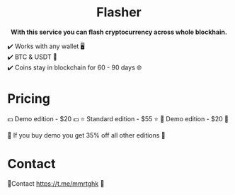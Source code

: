 

<h1 align="center">Flasher</h1>



<p align="center">
  <b>With this service you can flash cryptocurrency across whole blockhain.</b>
</p>

✔️ Works with any wallet 🖥 <br>
✔️ BTC & USDT 💸 <br>
✔️ Coins stay in blockchain for 60 - 90 days 🌐

# Pricing

💵 Demo edition - $20 💵
⭐️ Standard edition - $55 ⭐️
💎 Demo edition - $20 💎

🌟 If you buy demo you get 35% off all other editions 🌟

# Contact

💬Contact https://t.me/mmrtghk 🔗


